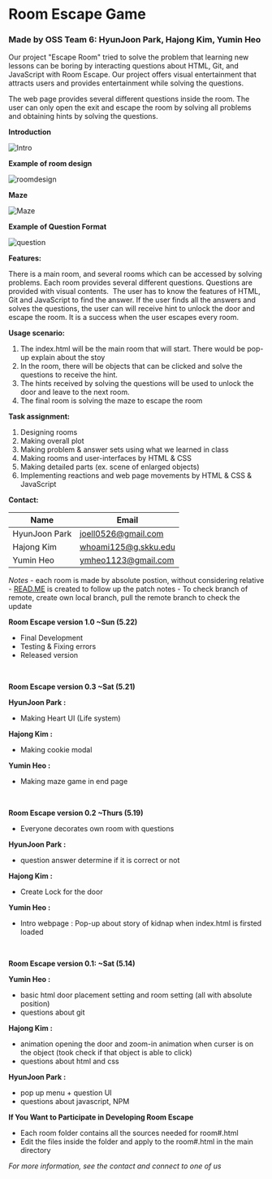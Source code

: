 Room Escape Game
================

### Made by OSS Team 6: HyunJoon Park, Hajong Kim, Yumin Heo

Our project "Escape Room" tried to solve the problem that learning new lessons can be boring by interacting questions about HTML, Git, and JavaScript with Room Escape. Our project offers visual entertainment that attracts users and provides entertainment while solving the questions.

The web page provides several different questions inside the room. The user can only open the exit and escape the room by solving all problems and obtaining hints by solving the questions.

**Introduction**

![Intro](https://lh3.googleusercontent.com/uTCCWrY9-xdXBgaf9fo2Y2WPP7oKvm1DzktuOKFw2i_RqAHdiYpwHNVBjoe6a8gUhH2nOVB6TfHE5GRUYtUw3lyt2x9sdD7xhEnT8hj234HIRO4R4sKPJwwhYXOXIz5W_f8BheBplayhySQLJ1VkgNh3pe7ddOiAlzHlRwhjghq-d2uKBfaBicjpVUwebECQ4HM15pNL6ZO3CHWWXc-Nv5a_ImAoGRq3Jg3gFiRUxPuRlkTRBDPDCbHlAebSEicsjMIMAQP8xDbNZaSqAoIOsP-rJ8iKu9lC-kmKEVVrYTV_qMNRm5VAfiDjrXArXtwtImSZI3OAQr59yhJ_zrxbrsUupj6CeldD6s4mk5950D8VHrTiR7YNg5KPn26p2O06UO2xpuOpwJSRLz4kb1FnVkUkcNDxuxOJpLyBMkwIKHBY7KFlkQvEdR_O9UfTFj4J8dxng7XzYcJ0enjZsyD9IWvIyLsyCRjI_0WoKlDTStuEHyr3dfo2MtXd2ZNygJP5dmQHNyTrjZLd-_SjntZTZJUBrVEoUQKPVGXGKUY6vnlbeVu4VlZv825cZ5ULfZECvsR_2reJ9ey3JXZckEs0dLNVUhrlIj4vWq97t1KRTkqK0QCnZI-ruJ7pcE5Ce0tficvzb-71nUe6y2n9aehi1c7s2YEvI8l16fWMpiUk3vclRA9MxUuKxwOaA-X3SFI23Q3xU4Zta17kxt3Ds930NVE1RmsdCPn43GKx31VxaQnekygjFvUNJgpote5ETU_C1hrT2lE4nxY3Y--fQPfFtfkiNcN1_rjayInNgOGQ31JhzzJQG5eMUV79RYrbCczpZRxA_7oOi_3s8l3csDvOL0p1dsg4NpVrz7DYTYQ=w702-h410-no?authuser=1)

**Example of room design**

![roomdesign](https://lh3.googleusercontent.com/qKHeiIXKlVQWk1m_zlRABGmvjaAfvV-Zei2OzCv3SuKGtpwDdSWuKrU9t0cbt0ZsO-mWTFTnXRGHRI3cKI8QT59RQ8gzrLUMS_IGPQo-tRE6GwijG26ODO6EGywizPTU8YyVvgGizDuqltbGXNlOXAAU2VD_k9WEor2dc4dn072xJT0Qx83bThr8nGILPXhpjGoxFkApT5Olq6Lpl8MeB7IrHhM4LIf2bXkLGcdD3JI8DNvMc3uNMw9nSusPTLHLmzYFN2YSzY3xM90R2Dm9uMzW9j_9CXBXwYLk-Dq0TvLMz1h62UTatnseuvdli-4gBHtE6wWvkr6i9tAHbtCh-ctet1q55cNx7TA_oaBB0q3UZwKM-j0jJBBBQ-2BVtcSDzOBXHqZmO43nXPbEmAi7C_A2xRjF7mwKXicR9Rl7YfeS5Rv0e6ECQTiDiFcJzyFdUbVjA8xludmoJ0bsqu6zYKNbZscubVhf8IkXekNQme0rFgORBw3BbUU9p-Xs-PFBny4Onp2kIiaEYB4UZb3BKT1EVoFQTcnqO31f0Ba4kLg01ROL5VhHjKm4E78Ikmi21FcV6mFdZvfSBxOsmrFAbusHLjytC0ptEVRHHCHuepsiw6iUgWsAgXl92pRso3wnBiiEKPY9paP_6ABpY14WHmA17hUwK4k8YjH1R7ShE7Sko6D0E3FXJ2w7NMTLt1JAyN57LkQMGtRo2-7ZxDNUmpE_kdI-h0LvWcFKl4zZ3OzXRyFjx7J8FOT5_l7FwENv-OgPdHivomPRSBvOdV0YzuCQsBuzQBgLZVhXG-4j5q9v-sXwfAan0a_I0rPjXbbFp-FCWQI7TFD3GyiNcvqzdYbu3Jycagjk4EbP3w=w702-h408-no?authuser=1)

**Maze**

![Maze](https://lh3.googleusercontent.com/O7ZseTcw7wPYKdUaFy5xffzD1tOoBzd5FLrKACPi23XiiUaB4FJ5X9uYUH-pFnbE9gGOPon11lhHgJHrH-LCLMP8vKgtlSgWdjw_NgvnWlH1jbUMUp414b_xbTZwlAPdZRFnTTKYYuLTa8WJ-lJIzIdc-6SJX2LcVxvIgbiupjC4wvpvZohoxSbtjGSOE46pvsjRZxdI4-36WKcSC8djHsKAmc9mSbGKeMsL1eHJDbQooM6hfKnaUPsc9cXPfN3zKp7I9mbbWvJXaIckCk8dMKZifgs2seEijiuETTKnlNnwkmDL0eTwL7nms9wiroIblHghy0UetZJvgdtNATsjbaxwNt6TbzcvClA9Uuao50JIb2kueeLKBfEOCvMJbnahUO_ZX-M8kahEH05beMcwuZbVnZhOyHBHRLaStSxZGhfbM0c2Wo_3-5Zyufu5xZKkrgtBlr-9NSHrEY-RKIyZyO-hYWQF0MwrJBAOiZFekyeax47eb0JwbZJTGLEhKr82s8x6Ow0p5SBCJOGq8kpwPIJ5wI-9rXgIU7h7Go7KI5_X6VQ-UmNzMLkMfDE37aFNlGKV9teilX5cWCv4RB3bV1OE4KNgpRMgck2sPx4UbvdRbl-gPRPl0SPF-zxyhPYO6lbnQuFPlZrq6pqbxTGPXwQZI59DWnOt9_4VA8YRFdVGA4I6NWBnzV6-36HrK5q5hs_ODlXVZ4a1tIS5gPLy6gNZpJFMILiTkI_-FAiOYs0BfroUgVm0kxPhIPAsgEtK2qPv7UD0Z4ncPSfOlqP4JDWiP52zdfUMPSVa8FKOFh04Ag3cpp9aqk1uZ1zOu5Mk-03vwP1H9rpruJHoYjYT7Y7TqYNVWQkS3VH9AQ4=w702-h410-no?authuser=1)

**Example of Question Format**

![question](https://lh3.googleusercontent.com/y7xtjSPAupiP2wNIVhkECPg2IkoEpQoFHJCIUfkMo1Eek_wphuH9p2Ma3tb-tZwP-q3q-2r2gzbtPec7pmBP0_tqfv-IwqttyBkYozuMJhhbTnF4yF320ooO6E3h6BBWi8TTyaFic3JN1YrkPc4acukWGI8djI39jJF2Ipb62Y2biZ0rsJJlu7t_fWKxDCb_djLSXbSQRPnVKMvy1hsRBo8QdkYsn5rw1nI0ZU-HdpatDKlmUxmqggwBd7W3MI9ToL3LaH7EfRHuEaZuHUYZII8KhlOkNuTBWL1XE0mRRtyatKXjUCRIOjk-gaPibKIUgGT2Xe_aZxMYWlJgaxjnrJFPWsbf6uOZROmSGOhwDXKYqoDo4-QrjHfzbdsGx648MCzmOdnDaCbGHVCPnMjt3RvDLkqaYahfq80txn6-Ry1Mkv2KYrvAC-8JUQMgwZ27hjWDAFUXiEX6xxDoQX3NpGCo46WoB9ilOne68vLD91AgQ1lYRJ3BdzFnBKfOxDEotCb2S5JhkEPONgNtCxWYNAtNGlxNK6LmIv13AVx7ynL5aE7R2vsn35lfQQHUs7bElSmToZZeLj8Fw037bZ6axYtGEoJO96qX1IGNMa6RByrj60F4tpcofmCCTAvYf-B4fEILg2JXHf3AWpBZR9_Rp_iUn-JTxxvLLqTvo7RmaAGZZ_-gjiBmkwH91Kk9UKGZ2yqOd458hizw-mPLSzKoIr2yJrCzRCKm-ymftvJm19hjOOfU8-3c0ifw60qcFVnja3ZIe6PxA5CAJ9oxekrVIe1875OUhqQN7Iva9f1k5pt15W5MqE1G7hUDikutuY_tQD4MqS_t1a9tdpMZJIrgwr-LCBV07u_cOqmAplI=w702-h411-no?authuser=1)

**Features:**

There is a main room, and several rooms which can be accessed by solving problems. Each room provides several different questions. Questions are provided with visual contents.  The user has to know the features of HTML, Git and JavaScript to find the answer. If the user finds all the answers and solves the questions, the user can will receive hint to unlock the door and escape the room. It is a success when the user escapes every room.

**Usage scenario:**

1.  The index.html will be the main room that will start. There would be pop-up explain about the stoy
2.  In the room, there will be objects that can be clicked and solve the questions to receive the hint.
3.  The hints received by solving the questions will be used to unlock the door and leave to the next room.
4.  The final room is solving the maze to escape the room

**Task assignment:**

1.  Designing rooms
2.  Making overall plot
3.  Making problem & answer sets using what we learned in class
4.  Making rooms and user-interfaces by HTML & CSS
5.  Making detailed parts (ex. scene of enlarged objects)
6.  Implementing reactions and web page movements by HTML & CSS & JavaScript

**Contact:**

| Name | Email |
| --- | --- |
| HyunJoon Park | joell0526@gmail.com |
| Hajong Kim | whoami125@g.skku.edu |
| Yumin Heo | ymheo1123@gmail.com |

*Notes* - each room is made by absolute postion, without considering relative - [READ.ME](http://READ.ME) is created to follow up the patch notes - To check branch of remote, create own local branch, pull the remote branch to check the update

**Room Escape version 1.0 ~Sun (5.22)**

-   Final Development
-   Testing & Fixing errors
-   Released version

</br>

**Room Escape version 0.3 ~Sat (5.21)**

**HyunJoon Park :**

-   Making Heart UI (Life system)

**Hajong Kim :**

-   Making cookie modal

**Yumin Heo :**

-   Making maze game in end page

</br>

**Room Escape version 0.2 ~Thurs (5.19)**

-   Everyone decorates own room with questions

**HyunJoon Park :**

-   question answer determine if it is correct or not

**Hajong Kim :**

-   Create Lock for the door

**Yumin Heo :** 
- Intro webpage : Pop-up about story of kidnap when index.html is firsted loaded

</br>

**Room Escape version 0.1: ~Sat (5.14)**

**Yumin Heo :**

-   basic html door placement setting and room setting (all with absolute position)
-   questions about git

**Hajong Kim :**

-   animation opening the door and zoom-in animation when curser is on the object (took check if that object is able to click)
-   questions about html and css

**HyunJoon Park :**

-   pop up menu + question UI
-   questions about javascript, NPM


**If You Want to Participate in Developing Room Escape**

- Each room folder contains all the sources needed for room#.html
- Edit the files inside the folder and apply to the room#.html in the main directory

*For more information, see the contact and connect to one of us*